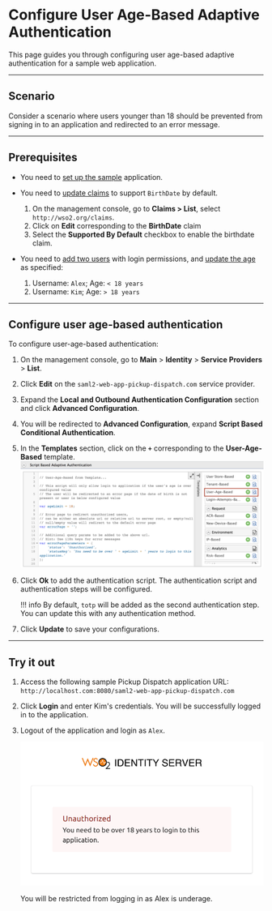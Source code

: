 # Configure User Age-Based Adaptive Authentication

This page guides you through configuring user age-based adaptive authentication for a sample web application.

----

## Scenario

Consider a scenario where users younger than 18 should be prevented from signing in to an application and redirected to an error message.

----

## Prerequisites

- You need to [set up the sample](../../adaptive-auth/adaptive-auth-overview/#set-up-the-sample) application.
- You need to [update claims](../dialects/edit-claim-mapping.md) to support `BirthDate` by default.
    1. On the management console, go to **Claims > List**, select `http://wso2.org/claims`.
    2. Click on **Edit** corresponding to the **BirthDate** claim
    3. Select the **Supported By Default** checkbox to enable the birthdate claim.
- You need to [add two users](../identity-lifecycles/admin-creation-workflow/) with login permissions, and [update the age](../identity-lifecycles/update-profile.md) as specified:

    1. Username: `Alex`; Age: `< 18 years`
    2. Username: `Kim`; Age: `> 18 years`

----

## Configure user age-based authentication

To configure user-age-based authentication:

1. On the management console, go to **Main** > **Identity** > **Service Providers** > **List**.

2. Click **Edit** on the `saml2-web-app-pickup-dispatch.com` service provider.

3. Expand the **Local and Outbound Authentication Configuration** section and click **Advanced Configuration**.

4. You will be redirected to **Advanced Configuration**, expand **Script Based Conditional Authentication**.

5. In the **Templates** section, click on the **`+`** corresponding to the **User-Age-Based** template.
    ![User age based template](../../assets/img/samples/user-age-based-template.png)

6. Click **Ok** to add the authentication script. The authentication script and authentication steps will be configured.

    !!! info
        By default, `totp` will be added as the second authentication step. You can update this with any authentication method.


7. Click **Update** to save your configurations.

----

## Try it out

1. Access the following sample Pickup Dispatch application URL: `http://localhost.com:8080/saml2-web-app-pickup-dispatch.com`

2. Click **Login** and enter Kim's credentials. You will be successfully logged in to the application.  

3. Logout of the application and login as `Alex`.

    ![Error message based on age validation](../../assets/img/samples/age-validation.png)

    You will be restricted from logging in as Alex is underage.